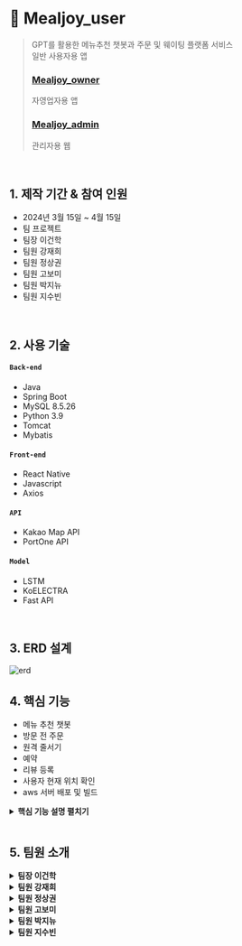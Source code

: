 # :pushpin: Mealjoy_user
>GPT를 활용한 메뉴추천 챗봇과 주문 및 웨이팅 플랫폼 서비스       
>일반 사용자용 앱
>
>### [Mealjoy_owner](https://github.com/leehakgun/mealjoy_owner)           
>자영업자용 앱
>
>### [Mealjoy_admin](https://github.com/jjjjjjj12345/mealjoy_admin)
>관리자용 웹

</br>

## 1. 제작 기간 & 참여 인원
- 2024년 3월 15일 ~ 4월 15일
- 팀 프로젝트
- 팀장 이건학
- 팀원 강재희
- 팀원 정상권
- 팀원 고보미
- 팀원 박지뉴
- 팀원 지수빈

</br>

## 2. 사용 기술
#### `Back-end`
  - Java
  - Spring Boot
  - MySQL 8.5.26
  - Python 3.9
  - Tomcat
  - Mybatis
#### `Front-end`
  - React Native
  - Javascript
  - Axios
#### `API`
  - Kakao Map API
  - PortOne API
#### `Model`
  - LSTM
  - KoELECTRA
  - Fast API
</br>

## 3. ERD 설계
![erd](https://github.com/Parkjinew/mealjoy_user/assets/153901490/42a5170d-ddfc-4d28-9644-cd6aca4c5390)


## 4. 핵심 기능
- 메뉴 추천 챗봇
- 방문 전 주문
- 원격 줄서기
- 예약
- 리뷰 등록
- 사용자 현재 위치 확인
- aws 서버 배포 및 빌드


<details>
<summary><b>핵심 기능 설명 펼치기</b></summary>
<div markdown="1">

### 4.1. 사용기술
![image](https://github.com/Parkjinew/mealjoy_user/assets/114290412/7328453d-d9ce-4219-a848-173edc764d4c)
<br>

### 4.2. 챗봇
![image](https://github.com/Parkjinew/mealjoy_user/assets/114290412/b35ec733-6a94-4068-aeea-e176fc0569b1)
![image](https://github.com/Parkjinew/mealjoy_user/assets/114290412/8015945e-5bb5-45fb-a243-e2400ac5b8f7)

<br>
- VGG16은 이미지 분류에 널리 사용되는 심층 학습 모델입니다. 여기서는 이미지의 특징을 추출하기 위해 VGG16의 weights='imagenet'와 include_top=False 옵션을 사용하여 모델을 로드합니다.
- extract_features 함수는 주어진 이미지 경로에서 이미지를 로드하고, VGG16 모델을 사용하여 이미지의 특징 벡터를 추출합니다. 이 벡터는 이미지의 시각적 콘텐츠를 수치화한 것입니다.
- extract_all_features 함수는 지정된 디렉토리 내의 모든 이미지에 대해 extract_features 함수를 호출하고, 각 이미지의 특징 벡터와 파일 이름을 저장합니다.
- find_similar_images 함수는 쿼리 이미지의 특징 벡터와 다른 모든 이미지의 특징 벡터 사이의 코사인 유사도를 계산하고, 가장 유사한 이미지들의 인덱스를 반환합니다.
- Flask를 사용하여 웹 서버를 구성하고, /get_similar_images 엔드포인트를 통해 이미지 추천 기능을 제공합니다. 클라이언트가 이 엔드포인트로 POST 요청을 보내면, 요청된 이미지와 유사한 이미지를 찾아 반환합니다.
- 서버 측에서 예외가 발생하면, 이를 클라이언트에 전달하여 에러 메시지를 표시할 수 있도록 합니다.
- 마지막으로, 스크립트는 지정된 IP 주소와 포트에서 Flask 애플리케이션을 실행합니다.
<br>

### 4.3. 방문 전 주문
![image](https://github.com/Parkjinew/mealjoy_user/assets/114290412/bfbdf953-acc9-4724-aa0d-2d43cbce8650)
![image](https://github.com/Parkjinew/mealjoy_user/assets/114290412/f350f749-6464-4f94-bd47-583b30a7fdd6)

<br>
- 메이슨리와 관련된 JavaScript 라이브러리와 의존성들이 추가되어 있습니다. 예를 들어, masonry.pkgd.min.js와 imagesloaded.pkgd.min.js 스크립트가 HTML 헤더 부분에 포함되어 있습니다.
- HTML에서 메이슨리를 적용할 요소들을 정의합니다. 이 경우, div 태그와 클래스 list2를 사용하여 메이슨리 레이아웃이 적용될 영역을 지정하고 있습니다. 각 아이템은 list2-item 클래스를 사용하여 정의됩니다.
- 메이슨리 레이아웃의 각 아이템에 대한 스타일을 CSS를 통해 정의합니다. 여기서는 .list2-item에 대한 스타일을 지정하여 각 항목의 너비, 여백 등을 설정합니다.
- 페이지의 JavaScript 부분에서 메이슨리 라이브러리를 초기화하고 설정합니다. $(window).on('load', function(){ ... }); 코드 블록 내에서 메이슨리를 초기화하고, 각 항목(itemSelector)의 선택자와 열(columnWidth)의 너비 등을 지정합니다.
<br>

### 4.4. 원격 줄서기
![image](https://github.com/Parkjinew/mealjoy_user/assets/114290412/11f77ae9-adcd-4ab7-860c-bd966f3425b5)
![image](https://github.com/Parkjinew/mealjoy_user/assets/114290412/6a6dc838-5846-4960-82d0-28ecfef3984c)

 <br>
- 웹 페이지에는 카카오 SDK를 초기화하기 위한 스크립트가 포함되어 있습니다.
window.Kakao.init('사용자 키'); 코드를 사용하여 카카오 SDK를 초기화합니다. 여기서 제공된 문자열은 카카오 앱의 JavaScript 키입니다.
- 회원가입 폼에는 "카카오 본인인증" 버튼(<button type="button" id="verifyButton" class="btn btn-primary" onclick="kakaoLogin()"> 카카오 본인인증 </a></button>)이 있습니다.
이 버튼을 클릭하면 kakaoLogin 함수가 호출됩니다.
- kakaoLogin 함수는 카카오 로그인을 통해 사용자의 이름, 생일, 출생년도에 접근합니다. 이를 위해 scope에 'name', 'birthday', 'birthyear'를 요청합니다.
사용자가 로그인에 성공하면, window.Kakao.API.request 함수를 사용하여 사용자 정보를 요청합니다.
- 사용자 정보 요청이 성공하면, 반환된 데이터에서 사용자의 이름, 생일, 출생년도를 추출합니다.
이 정보는 숨겨진 입력 필드(<input type="hidden" name="user_name" id="kakaoUserName" />, <input type="hidden" name="user_birthdate" id="kakaoUserBirthdate" />)에 저장됩니다.
- 회원가입 버튼 클릭 시, isVerified 변수를 확인하여 본인인증이 완료되었는지 검사합니다.
본인인증이 완료되지 않았다면, 폼 제출을 중단하고 사용자에게 본인인증을 요청하는 알림을 표시합니다.
<br>

### 4.5. 예약
![image](https://github.com/Parkjinew/mealjoy_user/assets/114290412/32722020-6eed-4836-9198-51c604003c4f)

 <br>
- 페이지에는 Iamport 결제 관련 JavaScript 라이브러리가 포함되어 있어 API 기능을 사용할 수 있습니다.
- var IMP = window.IMP; IMP.init("imp85467522");: 이 코드를 통해 Iamport를 초기화합니다. 여기서 "imp85467522"는 Iamport에서 제공한 고유한 가맹점 식별자입니다.
- function requestPay() { ... }: 사용자가 '구매' 버튼을 클릭하면 이 함수가 실행됩니다. 이 함수는 사용자의 입력 데이터와 함께 Iamport 결제 요청을 처리합니다.
- 사용자로부터 이름, 전화번호, 주소 등의 정보를 입력 받습니다. 이 데이터는 결제 요청에 포함됩니다.
- 서버에 Ajax 요청을 보내 결제에 필요한 데이터(예: 상품명, 가격)를 받아옵니다. 받아온 데이터는 response 변수에 저장되며, 이후 Iamport 결제 요청에 사용됩니다.
- IMP.request_pay({...}): 이 함수를 통해 실제 결제 창을 호출합니다. 여기에는 결제 관련 상세 정보(결제 수단, 상품명, 가격, 구매자 정보 등)가 포함됩니다.
- 결제 정보에는 pg, pay_method, merchant_uid, name, amount, buyer_email, buyer_name, buyer_tel, buyer_addr, buyer_postcode 등의 필드가 포함되어, 이를 통해 결제 과정에서 필요한 모든 정보를 Iamport에 전달합니다.
<br>

### 4.6. 리뷰 작성
![image](https://github.com/illhanunjung/Hwado-final/assets/153901490/722f9784-e801-4422-8493-724d88998e89)
 <br>
-  먼저, 스마트택배 서비스에서 API 키를 발급받습니다. 이 키는 웹 페이지나 애플리케이션의 코드 내에서 보안상의 이유로 숨겨져야 합니다.
이를 위해 HTML의 input 요소에 type="hidden" 속성을 사용하여 API 키를 숨겼습니다.
- 사용자가 다양한 택배 회사 중에서 선택할 수 있는 드롭다운 메뉴를 제공했습니다. 이를 통해 사용자는 자신이 이용하는 택배 서비스를 쉽게 선택할 수 있습니다.
- 사용자가 자신의 운송장 번호를 입력할 수 있는 입력란을 제공합니다. 이 번호는 배송 조회를 위해 필요합니다. 사용자가 운송장 번호를 입력하고 나면, '조회' 버튼을 클릭하여 배송 상태를 확인할 수 있습니다.
- 조회 버튼을 클릭하면, 시스템은 선택된 택배 회사와 입력된 운송장 번호를 사용하여 스마트택배 API에 요청을 보냅니다. 이때 숨겨진 API 키도 함께 전송됩니다.
- 스마트택배 API로부터 반환된 배송 상태 정보는 사용자에게 표시됩니다. 이 정보에는 상품의 현재 위치, 배송 단계, 예상 도착 시간 등이 포함될 수 있습니다.
<br>

### 4.7. 사용자 현재 위치 확인
![image](https://github.com/illhanunjung/Hwado-final/assets/153901490/46ae747f-a572-4d8f-9507-293436c26605)
<br>
- 주소 검색 필드 제공: 사용자는 '주소', '상세주소', '참고항목'을 입력할 수 있는 입력 필드를 사용합니다. 이 중 '주소' 필드는 카카오주소 API와 직접 연동됩니다.
- 사용자는 '우편번호 찾기' 버튼을 클릭하여 주소 검색을 시작할 수 있습니다. 이 버튼은 카카오주소 API의 기능을 호출합니다.
- 페이지에는 카카오주소 API를 사용하기 위한 JavaScript 스크립트(<script src="//t1.daumcdn.net/mapjsapi/bundle/postcode/prod/postcode.v2.js"></script>)가 포함되어 있습니다.
- sample6_execDaumPostcode 함수는 카카오주소 API를 사용하여 주소 검색을 실행합니다. 이 함수는 사용자가 주소를 검색할 때 실행됩니다.
- 사용자가 검색 결과 중 하나를 선택하면, 선택된 주소 정보는 '우편번호', '주소', '참고항목' 필드에 자동으로 채워집니다. 이를 위해 카카오주소 API에서 반환된 데이터(data)를 활용합니다.
<br>

### 4.8. aws 서버 배포 및 빌드
![image](https://github.com/illhanunjung/Hwado-final/assets/153901490/3461431b-5a98-4be8-be9e-d92d928d68d3)
<br>
- 각 작가의 프로필이나 작품 옆에는 '좋아요' 버튼(<button class="heart-button">)이 있습니다. 이 버튼에는 하트 아이콘이 (glyphicon-heart 또는 glyphicon-heart-empty) 포함되어 있으며, 사용자가 좋아하는 작가나 작품을 표시하는 데 사용됩니다.
- 좋아요 버튼의 클래스(filled 또는 빈 상태)는 사용자가 해당 작가나 작품을 이미 '좋아요' 했는지 여부를 나타냅니다. 사용자가 이미 '좋아요'를 했다면 glyphicon-heart와 filled 클래스가 사용되고, 그렇지 않으면 glyphicon-heart-empty 아이콘이 사용됩니다.
- 사용자가 좋아요 버튼을 클릭하면 likeTF 함수가 호출됩니다. 이 함수는 AJAX를 사용하여 서버에 좋아요 상태 변경을 요청합니다.
- likeTF 함수는 좋아요 버튼의 데이터 속성에서 사용자 이메일(data-user_email), 작가 페이지 시퀀스(data-ap_seq), 작가 이메일(data-artist_email)을 가져옵니다.
이 정보는 서버에 보내지며, 서버는 이를 바탕으로 사용자의 좋아요 목록을 업데이트합니다.
- AJAX 요청이 성공적으로 처리되면 페이지가 새로고침되어 좋아요 상태가 최신 상태로 반영됩니다.
<br>

</div>
</details>

</br>
 
## 5. 팀원 소개

<details>
<summary><b>팀장 이건학</b></summary>
<div markdown="1">

#### `Front-End`
 - 주문완료(고객)
 - 예약완료(고객)
 - 예약취소(고객)
 - 마이페이지(고객)
 - 알림(고객)
 - 리뷰관리(고객)
 - 문의(고객)
 - 매장목록(고객)
 - 매장등록(자영업자)
 - 매장수정(자영업자)
 - 메뉴관리(자영업자)
 - 문의하기(자영업자)
 - 리뷰관리(자영업자)
#### `Back-end`
 - 마이페이지(자영업자)
 - 매장등록(자영업자)
 - 매장수정(자영업자)
 - 메뉴관리(자영업자)
#### `API`
 - 사업자번호 인증API
#### `설계`
 - 유스케이스
 - 프로젝트 개요서
 - 서비스 흐름도
 - 요구사항정의서
 - 빅데이터분석서
#### `PM`
 - 폼보드제작
 - 일정관리
</div>
</details> 

<details>
<summary><b>팀원 강재희</b></summary>
<div markdown="1">

#### `Front-End`
- 원격 줄서기
- 예약 목록
- 예약 완료
</div>
</details>

<details>
<summary><b>팀원 정상권</b></summary>
<div markdown="1">

</div>
</details>

<details>
<summary><b>팀원 고보미</b></summary>
<div markdown="1">
  
#### `Front-End`
- 주문
- 매장 정보 확인
- 예약

</div>
</details>

<details>
<summary><b>팀원 박지뉴</b></summary>
<div markdown="1">
  
#### `Front-End`
- 메인
- 챗봇
- 검색결과
- 관심매장
- 주문목록
- 리뷰작성
- 정보수정
- 위치수정
- 문의작성
- 문의확인

#### `Back-end`
- 검색결과
- 관심매장
- 정보수정
- 마이페이지
- 주문목록
- 예약목록
- 문의학기
- 문의확인
- 리뷰작성
- 리뷰관리
- 회원가입
- 로그인

#### API
- 현재위치 설정 geolocation API
- 주소설정 주소찾기 카카오API

#### 배포
- aws 서버 배포
- docker 생성

#### GIT
- git 연동
  
</div>
</details>

<details>
<summary><b>팀원 지수빈</b></summary>
<div markdown="1">
  
#### `Front-End`
- 알림 페이지

#### `Back-end`
- 메인 페이지 기능 구현
- 매장 목록 기능 구현
- 매장 상세 페이지 기능 구현
- 예약 기능 구현
- 원격 줄서기 기능 구현
- 주문 기능 구현
- 매장별 리뷰 목록 출력 기능 구현
- 챗봇(메뉴 추천, 매장 검색) 기능 구현
- 알림 기능 구현
- 알림 목록 출력 기능 구현
- 원격 줄서기 현황 출력 기능 구현
- 관심 등록 기능 구현
- firebase storage 연동

#### Modeling
- LSTM을 활용한 의도분류 모델
- Fast API
- KoELECTRA를 사용한 개체명인식(NER)

#### API
- 결제 PortOne API
- 메뉴 추천 OpenAI API

#### DB
- DB설계 및 구축, 관리

#### 배포 및 빌드
- aws 서버 배포 및 빌드
</div>
</details>
